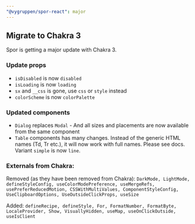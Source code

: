 ```yaml
---
"@vygruppen/spor-react": major
---
```


## Migrate to Chakra 3

Spor is getting a major update with Chakra 3.

### Update props
* `isDisabled` is now `disabled`
* `isLoading` is now `loading`
* `sx` and `__css` is gone, use `css` or `style` instead
* `colorScheme` is now `colorPalette`

### Updated components
* `Dialog` replaces `Modal` - And all sizes and placements are now available from the same component
* `Table` components has many changes. Instead of the generic HTML names (Td, Tr etc.), it will now work with full names. Please see docs. Variant `simple` is now `line`.

### Externals from Chakra:

Removed (as they have been removed from Chakra): `DarkMode, LightMode, defineStyleConfig, useColorModePreference, useMergeRefs, usePreferReducedMotion, CSSWithMultiValues, ComponentStyleConfig, UseClipboardOptions, UseOutsideClickProps, useSize`

Added: `defineRecipe, defineStyle, For, FormatNumber, FormatByte, LocaleProvider, Show, VisuallyHidden, useMap, useOnClickOutside, useIsClient`
